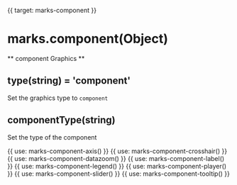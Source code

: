 {{ target: marks-component }}

# marks.component(Object)

** component Graphics **

## type(string) = 'component'

Set the graphics type to `component`

## componentType(string)

Set the type of the component

{{ use: marks-component-axis() }}
{{ use: marks-component-crosshair() }}
{{ use: marks-component-datazoom() }}
{{ use: marks-component-label() }}
{{ use: marks-component-legend() }}
{{ use: marks-component-player() }}
{{ use: marks-component-slider() }}
{{ use: marks-component-tooltip() }}